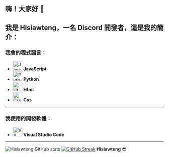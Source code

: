 ## 嗨！大家好 👋  
**我是 **Hisiawteng**，一名 Discord 開發者，這是我的簡介：**
---
### 我會的程式語言：
- <img src="https://cdn.jsdelivr.net/gh/devicons/devicon/icons/javascript/javascript-original.svg" height="30" alt="JavaScript" /> **JavaScript** 
- <img src="https://cdn.jsdelivr.net/gh/devicons/devicon/icons/python/python-original.svg" height="30" alt="Python" /> **Python**
- <img src="https://cdn.jsdelivr.net/gh/devicons/devicon@latest/icons/html5/html5-original-wordmark.svg" height="30" alt="Html"/> **Html**
- <img src="https://cdn.jsdelivr.net/gh/devicons/devicon@latest/icons/css3/css3-original-wordmark.svg" height="30" alt="Css"/> **Css**
---
### **我使用的開發軟體：**
- <img src="https://cdn.jsdelivr.net/gh/devicons/devicon/icons/vscode/vscode-original.svg" height="30" alt="VS Code" /> **Visual Studio Code**  
---
![Hisiawteng GitHub stats](https://github-readme-stats.vercel.app/api?username=hisiawteng&show_icons=true&theme=radical)
[![GitHub Streak](https://streak-stats.demolab.com?user=hisiawteng&locale=zh_Hant&short_numbers=true&date_format=%5BY%20%5DM%20j&exclude_days=Sun%2CMon%2CTue%2CWed%2CThu%2CFri%2CSat)](https://git.io/streak-stats)
**Hisiawteng** 😎
